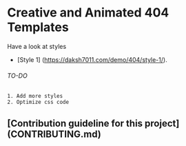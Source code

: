 # Creative and Animated 404 Templates
Have a look at styles 
 * [Style 1] (https://daksh7011.com/demo/404/style-1/).
###### TO-DO
    1. Add more styles
    2. Optimize css code

## [Contribution guideline for this project] (CONTRIBUTING.md)